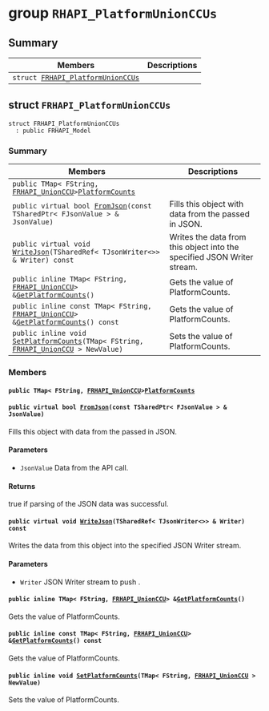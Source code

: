 # group `RHAPI_PlatformUnionCCUs` <a id="group__RHAPI__PlatformUnionCCUs"></a>

## Summary

 Members                        | Descriptions                                
--------------------------------|---------------------------------------------
`struct `[`FRHAPI_PlatformUnionCCUs`](#structFRHAPI__PlatformUnionCCUs) | 

## struct `FRHAPI_PlatformUnionCCUs` <a id="structFRHAPI__PlatformUnionCCUs"></a>

```
struct FRHAPI_PlatformUnionCCUs
  : public FRHAPI_Model
```

### Summary

 Members                        | Descriptions                                
--------------------------------|---------------------------------------------
`public TMap< FString, `[`FRHAPI_UnionCCU`](RHAPI_UnionCCU.md#structFRHAPI__UnionCCU)` > `[`PlatformCounts`](#structFRHAPI__PlatformUnionCCUs_1a62e425b3d1d4ca7d76d931f6f7b8ab92) | 
`public virtual bool `[`FromJson`](#structFRHAPI__PlatformUnionCCUs_1a6ff8147ad87d7bf6d0afe9635dd2c7b1)`(const TSharedPtr< FJsonValue > & JsonValue)` | Fills this object with data from the passed in JSON.
`public virtual void `[`WriteJson`](#structFRHAPI__PlatformUnionCCUs_1ae8474245ee70e50cd042277a95d4461b)`(TSharedRef< TJsonWriter<>> & Writer) const` | Writes the data from this object into the specified JSON Writer stream.
`public inline TMap< FString, `[`FRHAPI_UnionCCU`](RHAPI_UnionCCU.md#structFRHAPI__UnionCCU)` > & `[`GetPlatformCounts`](#structFRHAPI__PlatformUnionCCUs_1a8e1eac4923e330654565c2bda41d6eec)`()` | Gets the value of PlatformCounts.
`public inline const TMap< FString, `[`FRHAPI_UnionCCU`](RHAPI_UnionCCU.md#structFRHAPI__UnionCCU)` > & `[`GetPlatformCounts`](#structFRHAPI__PlatformUnionCCUs_1ac19c7ffd66e610bd0e90e39007f06bc8)`() const` | Gets the value of PlatformCounts.
`public inline void `[`SetPlatformCounts`](#structFRHAPI__PlatformUnionCCUs_1acc44cec93332b0100b7f4d026c0b2e12)`(TMap< FString, `[`FRHAPI_UnionCCU`](RHAPI_UnionCCU.md#structFRHAPI__UnionCCU)` > NewValue)` | Sets the value of PlatformCounts.

### Members

#### `public TMap< FString, `[`FRHAPI_UnionCCU`](RHAPI_UnionCCU.md#structFRHAPI__UnionCCU)` > `[`PlatformCounts`](#structFRHAPI__PlatformUnionCCUs_1a62e425b3d1d4ca7d76d931f6f7b8ab92) <a id="structFRHAPI__PlatformUnionCCUs_1a62e425b3d1d4ca7d76d931f6f7b8ab92"></a>

#### `public virtual bool `[`FromJson`](#structFRHAPI__PlatformUnionCCUs_1a6ff8147ad87d7bf6d0afe9635dd2c7b1)`(const TSharedPtr< FJsonValue > & JsonValue)` <a id="structFRHAPI__PlatformUnionCCUs_1a6ff8147ad87d7bf6d0afe9635dd2c7b1"></a>

Fills this object with data from the passed in JSON.

#### Parameters
* `JsonValue` Data from the API call.

#### Returns
true if parsing of the JSON data was successful.

#### `public virtual void `[`WriteJson`](#structFRHAPI__PlatformUnionCCUs_1ae8474245ee70e50cd042277a95d4461b)`(TSharedRef< TJsonWriter<>> & Writer) const` <a id="structFRHAPI__PlatformUnionCCUs_1ae8474245ee70e50cd042277a95d4461b"></a>

Writes the data from this object into the specified JSON Writer stream.

#### Parameters
* `Writer` JSON Writer stream to push .

#### `public inline TMap< FString, `[`FRHAPI_UnionCCU`](RHAPI_UnionCCU.md#structFRHAPI__UnionCCU)` > & `[`GetPlatformCounts`](#structFRHAPI__PlatformUnionCCUs_1a8e1eac4923e330654565c2bda41d6eec)`()` <a id="structFRHAPI__PlatformUnionCCUs_1a8e1eac4923e330654565c2bda41d6eec"></a>

Gets the value of PlatformCounts.

#### `public inline const TMap< FString, `[`FRHAPI_UnionCCU`](RHAPI_UnionCCU.md#structFRHAPI__UnionCCU)` > & `[`GetPlatformCounts`](#structFRHAPI__PlatformUnionCCUs_1ac19c7ffd66e610bd0e90e39007f06bc8)`() const` <a id="structFRHAPI__PlatformUnionCCUs_1ac19c7ffd66e610bd0e90e39007f06bc8"></a>

Gets the value of PlatformCounts.

#### `public inline void `[`SetPlatformCounts`](#structFRHAPI__PlatformUnionCCUs_1acc44cec93332b0100b7f4d026c0b2e12)`(TMap< FString, `[`FRHAPI_UnionCCU`](RHAPI_UnionCCU.md#structFRHAPI__UnionCCU)` > NewValue)` <a id="structFRHAPI__PlatformUnionCCUs_1acc44cec93332b0100b7f4d026c0b2e12"></a>

Sets the value of PlatformCounts.

